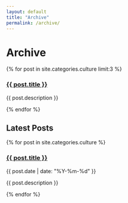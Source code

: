```yaml
---
layout: default
title: "Archive"
permalink: /archive/
---
```


<h1>Archive</h1>

<!-- Destacados de Misc -->
<div class="featured-cards">
  {% for post in site.categories.culture limit:3 %}
    <div class="card">
      <h3><a href="{{ post.url | relative_url }}">{{ post.title }}</a></h3>
      <p>{{ post.description }}</p>
    </div>
  {% endfor %}
</div>

<!-- Últimos posts de Misc -->
<h2>Latest Posts</h2>
<div class="post-cards">
  {% for post in site.categories.culture %}
    <div class="post-card">
      <h3><a href="{{ post.url | relative_url }}">{{ post.title }}</a></h3>
      <p class="meta">{{ post.date | date: "%Y-%m-%d" }}</p>
      <p>{{ post.description }}</p>
    </div>
  {% endfor %}
</div>

